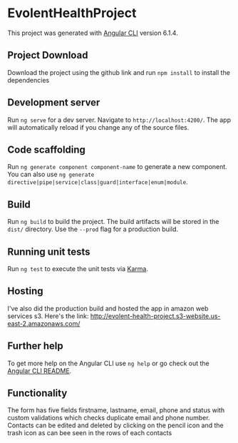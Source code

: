 # EvolentHealthProject

This project was generated with [Angular CLI](https://github.com/angular/angular-cli) version 6.1.4.
## Project Download
Download the project using the github link and run `npm install` to install the dependencies

## Development server
Run `ng serve` for a dev server. Navigate to `http://localhost:4200/`. The app will automatically reload if you change any of the source files.

## Code scaffolding

Run `ng generate component component-name` to generate a new component. You can also use `ng generate directive|pipe|service|class|guard|interface|enum|module`.

## Build

Run `ng build` to build the project. The build artifacts will be stored in the `dist/` directory. Use the `--prod` flag for a production build.

## Running unit tests

Run `ng test` to execute the unit tests via [Karma](https://karma-runner.github.io).

## Hosting

I've also did the production build and hosted the app in amazon web services s3. Here's the link: http://evolent-health-project.s3-website.us-east-2.amazonaws.com/

## Further help

To get more help on the Angular CLI use `ng help` or go check out the [Angular CLI README](https://github.com/angular/angular-cli/blob/master/README.md).

## Functionality

The form has five fields firstname, lastname, email, phone and status with custom validations which checks duplicate email and phone number. Contacts can be edited and deleted by clicking on the pencil icon and the trash icon as can bee seen in the rows of each contacts
